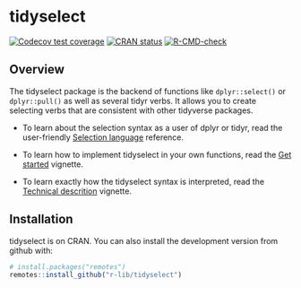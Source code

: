 # tidyselect

<!-- badges: start -->
[![Codecov test coverage](https://codecov.io/gh/r-lib/tidyselect/branch/main/graph/badge.svg)](https://app.codecov.io/gh/r-lib/tidyselect?branch=main)
[![CRAN status](https://www.r-pkg.org/badges/version/tidyselect)](https://cran.r-project.org/package=tidyselect)
[![R-CMD-check](https://github.com/r-lib/tidyselect/actions/workflows/R-CMD-check.yaml/badge.svg)](https://github.com/r-lib/tidyselect/actions/workflows/R-CMD-check.yaml)
<!-- badges: end -->


## Overview

The tidyselect package is the backend of functions like `dplyr::select()`
or `dplyr::pull()` as well as several tidyr verbs. It allows you to
create selecting verbs that are consistent with other tidyverse packages.

* To learn about the selection syntax as a user of dplyr or tidyr, read
  the user-friendly [Selection language](https://tidyselect.r-lib.org/reference/language.html) reference.

* To learn how to implement tidyselect in your own functions, read the
  [Get started](https://tidyselect.r-lib.org/articles/tidyselect.html)
  vignette.

* To learn exactly how the tidyselect syntax is interpreted, read the
  [Technical descrition](https://tidyselect.r-lib.org/articles/syntax.html)
  vignette.


## Installation

tidyselect is on CRAN. You can also install the development version
from github with:

```r
# install.packages("remotes")
remotes::install_github("r-lib/tidyselect")
```
